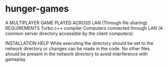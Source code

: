 # hunger-games
A MULTIPLAYER GAME PLAYED ACROSS LAN (Through file sharing)
REQUIREMENTS
    Turbo c++ compiler
    Computers connected through LAN (A common server directory accessible by the client computers)

INSTALLATION HELP
    While executing the directory should be set to the network directory or changes can be made in the code.
    No other files should be present in the network directory to avoid interference with gameplay
